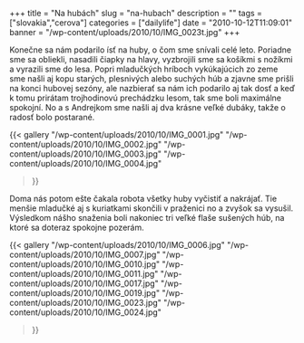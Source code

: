 +++
title = "Na hubách"
slug = "na-hubach"
description = ""
tags = ["slovakia","cerova"]
categories = ["dailylife"]
date = "2010-10-12T11:09:01"
banner = "/wp-content/uploads/2010/10/IMG_0023t.jpg"
+++

Konečne sa nám podarilo ísť na huby, o čom sme snívali celé leto. Poriadne sme sa obliekli, nasadili
čiapky na hlavy, vyzbrojili sme sa košíkmi s nožíkmi a vyrazili sme do lesa. Popri mladučkých hríboch vykúkajúcich zo zeme sme našli aj kopu starých, plesnivých alebo suchých
húb a zjavne sme prišli na konci hubovej sezóny, ale nazbierať sa nám ich podarilo aj tak dosť a
keď k tomu prirátam trojhodinovú prechádzku lesom, tak sme boli maximálne spokojní. No a s
Andrejkom sme našli aj dva krásne veľké dubáky, takže o radosť bolo postarané.

{{< gallery
    "/wp-content/uploads/2010/10/IMG_0001.jpg"
    "/wp-content/uploads/2010/10/IMG_0002.jpg"
    "/wp-content/uploads/2010/10/IMG_0003.jpg"
    "/wp-content/uploads/2010/10/IMG_0004.jpg"
>}}

Doma nás potom ešte čakala robota všetky huby vyčistiť a nakrájať. Tie menšie mladučké aj s
kuriatkami skončili v praženici no a zvyšok sa vysušil. Výsledkom nášho snaženia boli nakoniec tri
veľké flaše sušených húb, na ktoré sa doteraz spokojne pozerám.

{{< gallery
    "/wp-content/uploads/2010/10/IMG_0006.jpg"
    "/wp-content/uploads/2010/10/IMG_0007.jpg"
    "/wp-content/uploads/2010/10/IMG_0010.jpg"
    "/wp-content/uploads/2010/10/IMG_0011.jpg"
    "/wp-content/uploads/2010/10/IMG_0017.jpg"
    "/wp-content/uploads/2010/10/IMG_0019.jpg"
    "/wp-content/uploads/2010/10/IMG_0023.jpg"
    "/wp-content/uploads/2010/10/IMG_0024.jpg"
>}}
